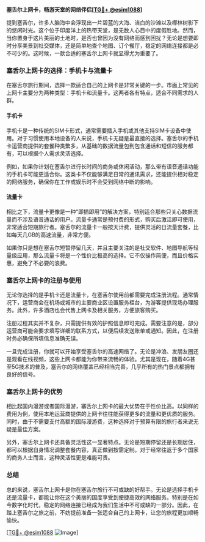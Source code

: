 **塞舌尔上网卡，畅游天堂的网络伴侣[[TG💪+ @esim1088](https://t.me/s/esim1088)]**

提到塞舌尔，许多人脑海中会浮现出一片碧蓝的大海、洁白的沙滩以及椰林树影下的悠闲时光。这个位于印度洋上的热带天堂，是无数人心目中的度假胜地。然而，当你置身于这片美丽的土地时，是否也曾因为没有网络而感到困扰？无论是想要即时分享美景到社交媒体，还是简单地查个地图、订个餐厅，稳定的网络连接都是必不可少的。这时候，一款合适的塞舌尔上网卡就显得尤为重要了。

### 塞舌尔上网卡的选择：手机卡与流量卡

在塞舌尔旅行期间，选择一款适合自己的上网卡是非常关键的一步。市面上常见的上网卡主要分为两种类型：手机卡和流量卡。这两者各有特点，适合不同需求的人群。

#### 手机卡

手机卡是一种传统的SIM卡形式，通常需要插入手机或其他支持SIM卡设备中使用。对于习惯使用本地设备的人来说，手机卡无疑是最直接的选择。塞舌尔的手机卡运营商提供的套餐种类繁多，从基础的数据流量包到包含通话和短信的服务都有，可以根据个人需求灵活选择。

例如，如果你计划在塞舌尔进行长时间的商务或休闲活动，那么带有语音通话功能的手机卡可能更适合你。这类卡不仅能够满足日常的通讯需求，还能提供相对稳定的网络服务，确保你在工作或娱乐时不会受到网络中断的影响。

#### 流量卡

相比之下，流量卡更像是一种“即插即用”的解决方案，特别适合那些只关心数据流量而不涉及语音通话的用户。流量卡通常是预付费的形式，购买后激活即可使用，非常适合短期旅行者。塞舌尔的流量卡一般按天计费，提供灵活的日流量套餐，比如每天几GB的高速流量，非常方便。

如果你只是想在塞舌尔短暂停留几天，并且主要关注的是社交软件、地图导航等轻量级应用，那么流量卡将是一个性价比极高的选择。它不仅操作简便，而且价格实惠，避免了不必要的浪费。

### 塞舌尔上网卡的注册与使用

无论你选择的是手机卡还是流量卡，在塞舌尔使用前都需要完成注册流程。通常情况下，运营商会在机场或城市的主要商业区设置服务柜台，为游客提供现场办理服务。此外，许多酒店也会代售上网卡及相关服务，方便旅客购买。

注册过程其实并不复杂，只需提供有效的护照信息即可完成。需要注意的是，部分运营商可能会要求填写详细的联系方式，以便后续发送账单或通知。因此，在注册时务必确保所填信息准确无误。

一旦完成注册，你就可以开始享受塞舌尔的高速网络了。无论是冲浪、发朋友圈还是观看在线视频，这些上网卡都能为你带来流畅的体验。尤其是现在，随着4G甚至5G技术的普及，塞舌尔的网络覆盖已经相当完善，几乎所有的热门景点都拥有良好的信号。

### 塞舌尔上网卡的优势

相比起国内漫游或者国际漫游，塞舌尔上网卡的最大优势在于性价比高。以同样的费用为例，使用本地运营商提供的上网卡往往能获得更多的流量和更优质的服务。同时，由于不需要支付高额的国际漫游费，这种选择对于预算有限的旅行者来说无疑是最佳方案。

另外，塞舌尔上网卡还具备灵活性这一显著特点。无论是短期停留还是长期居住，都可以根据自身情况调整套餐内容，真正做到按需定制。对于经常往返于多个国家的商务人士而言，这种灵活性更是难能可贵。

### 总结

总的来说，塞舌尔上网卡是你在塞舌尔旅行不可或缺的好帮手。无论是选择手机卡还是流量卡，都能让你在这个美丽的国度享受到便捷高效的网络服务。特别是在如今数字化时代，稳定的网络连接已经成为我们生活中不可或缺的一部分。因此，在踏上塞舌尔之旅之前，不妨提前准备一张适合自己的上网卡，让您的旅程更加顺畅愉快。

[[TG💪+ @esim1088](https://t.me/s/esim1088) ![Image](https://i.postimg.cc/4NQfJmqS/Snipaste-2025-05-13-00-14-12.png)]